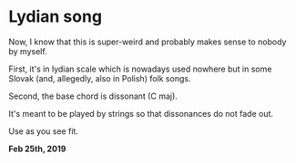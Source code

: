 # Lydian song

Now, I know that this is super-weird and probably makes sense to nobody by myself.

First, it's in lydian scale which is nowadays used nowhere but in some Slovak (and, allegedly, also in Polish) folk songs.

Second, the base chord is dissonant (C maj).

It's meant to be played by strings so that dissonances do not fade out.

Use as you see fit.

[](148/lydian.png)

**Feb 25th, 2019**